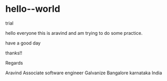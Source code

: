# hello--world
trial

hello everyone this is aravind and am trying to do some practice.

have a good day

thanks!!

Regards

Aravind
Associate software engineer
Galvanize Bangalore
karnataka
India
